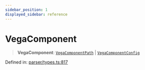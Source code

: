 ```yaml
---
sidebar_position: 1
displayed_sidebar: reference
---
```


# VegaComponent

> **VegaComponent**: [`VegaComponentPath`](../interfaces/VegaComponentPath.md) \| [`VegaComponentConfig`](../interfaces/VegaComponentConfig.md)

Defined in: [parser/types.ts:817](https://github.com/revisit-studies/study/blob/91e343153031618f8f5789851e5b25c288bf8f4a/src/parser/types.ts#L817)

